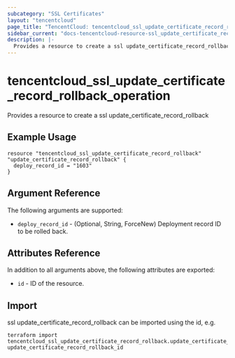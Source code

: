 ```yaml
---
subcategory: "SSL Certificates"
layout: "tencentcloud"
page_title: "TencentCloud: tencentcloud_ssl_update_certificate_record_rollback_operation"
sidebar_current: "docs-tencentcloud-resource-ssl_update_certificate_record_rollback_operation"
description: |-
  Provides a resource to create a ssl update_certificate_record_rollback
---
```


# tencentcloud_ssl_update_certificate_record_rollback_operation

Provides a resource to create a ssl update_certificate_record_rollback

## Example Usage

```hcl
resource "tencentcloud_ssl_update_certificate_record_rollback" "update_certificate_record_rollback" {
  deploy_record_id = "1603"
}
```

## Argument Reference

The following arguments are supported:

* `deploy_record_id` - (Optional, String, ForceNew) Deployment record ID to be rolled back.

## Attributes Reference

In addition to all arguments above, the following attributes are exported:

* `id` - ID of the resource.



## Import

ssl update_certificate_record_rollback can be imported using the id, e.g.

```
terraform import tencentcloud_ssl_update_certificate_record_rollback.update_certificate_record_rollback update_certificate_record_rollback_id
```

